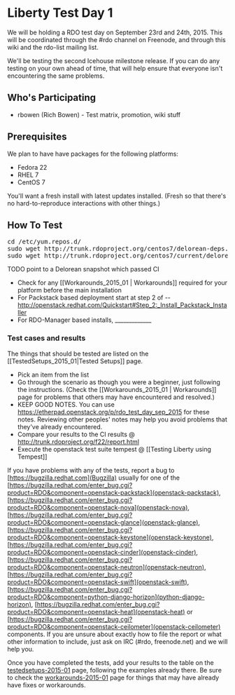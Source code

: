 # Liberty Test Day 1

We will be holding a RDO test day on September 23rd and 24th, 2015. This will be coordinated through the #rdo channel on Freenode, and through this wiki and the rdo-list mailing list.

We'll be testing the second Icehouse milestone release. If you can do any testing on your own ahead of time, that will help ensure that everyone isn't encountering the same problems.

##  Who's Participating

 * rbowen (Rich Bowen) - Test matrix, promotion, wiki stuff

## Prerequisites

We plan to have have packages for the following platforms:

* Fedora 22
* RHEL 7
* CentOS 7

You'll want a fresh install with latest updates installed. (Fresh so that there's no hard-to-reproduce interactions with other things.)

## How To Test

<pre>
cd /etc/yum.repos.d/
sudo wget http://trunk.rdoproject.org/centos7/delorean-deps.repo
sudo wget http://trunk.rdoproject.org/centos7/current/delorean.repo
</pre>
TODO point to a Delorean snapshot which passed CI

* Check for any [[Workarounds_2015_01 | Workarounds]] required for your platform before the main installation
* For Packstack based deployment start at step 2 of -- http://openstack.redhat.com/Quickstart#Step_2:_Install_Packstack_Installer
* For RDO-Manager based installs, _____________

### Test cases and results

The things that should be tested are listed on the [[TestedSetups_2015_01|Tested Setups]] page.

* Pick an item from the list
* Go through the scenario as though you were a beginner, just following the instructions. (Check the [[Workarounds_2015_01 | Workarounds]] page for problems that others may have encountered and resolved.)
* KEEP GOOD NOTES. You can use https://etherpad.openstack.org/p/rdo_test_day_sep_2015 for these notes. Reviewing other peoples' notes may help you avoid problems that they've already encountered.
* Compare your results to the CI results @ http://trunk.rdoproject.org/f22/report.html
* Execute the openstack test suite tempest @ [[Testing Liberty using Tempest]] 

If you have problems with any of the tests, report a bug to [https://bugzilla.redhat.com](Bugzilla) usually for one of the 
[https://bugzilla.redhat.com/enter_bug.cgi?product=RDO&component=openstack-packstack](openstack-packstack), 
[https://bugzilla.redhat.com/enter_bug.cgi?product=RDO&component=openstack-nova](openstack-nova), [https://bugzilla.redhat.com/enter_bug.cgi?product=RDO&component=openstack-glance](openstack-glance), [https://bugzilla.redhat.com/enter_bug.cgi?product=RDO&component=openstack-keystone](openstack-keystone), [https://bugzilla.redhat.com/enter_bug.cgi?product=RDO&component=openstack-cinder](openstack-cinder),
[https://bugzilla.redhat.com/enter_bug.cgi?product=RDO&component=openstack-neutron](openstack-neutron), [https://bugzilla.redhat.com/enter_bug.cgi?product=RDO&component=openstack-swift](openstack-swift),  [https://bugzilla.redhat.com/enter_bug.cgi?product=RDO&component=python-django-horizon](python-django-horizon), [https://bugzilla.redhat.com/enter_bug.cgi?product=RDO&component=openstack-heat](openstack-heat) or [https://bugzilla.redhat.com/enter_bug.cgi?product=RDO&component=openstack-ceilometer](openstack-ceilometer) components. If you are unsure about exactly how to file the report or what other information to include, just ask on IRC (#rdo, freenode.net)  and we will help you.

Once you have completed the tests, add your results to the table on the [testedsetups-2015-01](TestedSetups) page, following the examples already there. Be sure to check the [workarounds-2015-01](Workarounds) page for things that may have already have fixes or workarounds.

